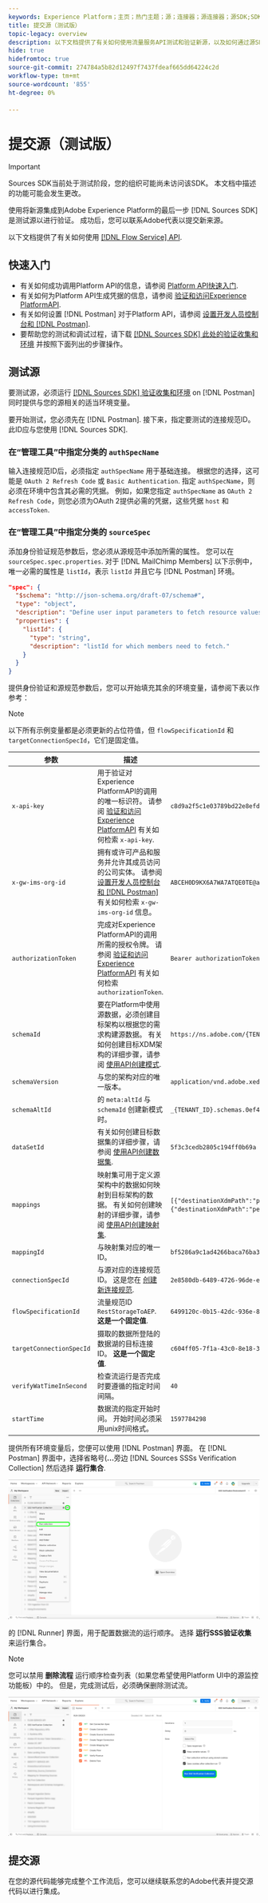 ```yaml
---
keywords: Experience Platform；主页；热门主题；源；连接器；源连接器；源SDK;SDK
title: 提交源（测试版）
topic-legacy: overview
description: 以下文档提供了有关如何使用流量服务API测试和验证新源，以及如何通过源SDK集成新源的步骤。
hide: true
hidefromtoc: true
source-git-commit: 274784a5b82d12497f7437fdeaf665dd64224c2d
workflow-type: tm+mt
source-wordcount: '855'
ht-degree: 0%

---
```


# 提交源（测试版）

>[!IMPORTANT]
>
>Sources SDK当前处于测试阶段，您的组织可能尚未访问该SDK。 本文档中描述的功能可能会发生更改。

使用将新源集成到Adobe Experience Platform的最后一步 [!DNL Sources SDK] 是测试源以进行验证。 成功后，您可以联系Adobe代表以提交新来源。

以下文档提供了有关如何使用 [[!DNL Flow Service] API](https://www.adobe.io/experience-platform-apis/references/flow-service/).

## 快速入门

* 有关如何成功调用Platform API的信息，请参阅 [Platform API快速入门](../../../landing/api-guide.md).
* 有关如何为Platform API生成凭据的信息，请参阅 [验证和访问Experience PlatformAPI](../../../landing/api-authentication.md).
* 有关如何设置 [!DNL Postman] 对于Platform API，请参阅 [设置开发人员控制台和 [!DNL Postman]](../../../landing/postman.md).
* 要帮助您的测试和调试过程，请下载 [[!DNL Sources SDK] 此处的验证收集和环境](../assets/sdk-verification.zip) 并按照下面列出的步骤操作。

## 测试源

要测试源，必须运行 [[!DNL Sources SDK] 验证收集和环境](../assets/sdk-verification.zip) on [!DNL Postman] 同时提供与您的源相关的适当环境变量。

要开始测试，您必须先在 [!DNL Postman]. 接下来，指定要测试的连接规范ID。 此ID应与您使用 [!DNL Sources SDK].

### 在“管理工具”中指定分类的 `authSpecName`

输入连接规范ID后，必须指定 `authSpecName` 用于基础连接。 根据您的选择，这可能是 `OAuth 2 Refresh Code` 或  `Basic Authentication`. 指定 `authSpecName`，则必须在环境中包含其必需的凭据。 例如，如果您指定 `authSpecName` as `OAuth 2 Refresh Code`，则您必须为OAuth 2提供必需的凭据，这些凭据 `host` 和 `accessToken`.

### 在“管理工具”中指定分类的 `sourceSpec`

添加身份验证规范参数后，您必须从源规范中添加所需的属性。 您可以在 `sourceSpec.spec.properties`. 对于 [!DNL MailChimp Members] 以下示例中，唯一必需的属性是 `listId`，表示 `listId` 并且它与 [!DNL Postman] 环境。

```json
"spec": {
  "$schema": "http://json-schema.org/draft-07/schema#",
  "type": "object",
  "description": "Define user input parameters to fetch resource values.",
  "properties": {
    "listId": {
      "type": "string",
      "description": "listId for which members need to fetch."
    }
  }
}
```

提供身份验证和源规范参数后，您可以开始填充其余的环境变量，请参阅下表以作参考：

>[!NOTE]
>
>以下所有示例变量都是必须更新的占位符值，但 `flowSpecificationId` 和 `targetConnectionSpecId`，它们是固定值。

| 参数 | 描述 | 示例 |
| --- | --- | --- |
| `x-api-key` | 用于验证对Experience PlatformAPI的调用的唯一标识符。 请参阅 [验证和访问Experience PlatformAPI](../../../landing/api-authentication.md) 有关如何检索 `x-api-key`. | `c8d9a2f5c1e03789bd22e8efdd1bdc1b` |
| `x-gw-ims-org-id` | 拥有或许可产品和服务并允许其成员访问的公司实体。 请参阅 [设置开发人员控制台和 [!DNL Postman]](../../../landing/postman.md) 有关如何检索 `x-gw-ims-org-id` 信息。 | `ABCEH0D9KX6A7WA7ATQE0TE@adobeOrg` |
| `authorizationToken` | 完成对Experience PlatformAPI的调用所需的授权令牌。 请参阅 [验证和访问Experience PlatformAPI](../../../landing/api-authentication.md) 有关如何检索 `authorizationToken`. | `Bearer authorizationToken` |
| `schemaId` | 要在Platform中使用源数据，必须创建目标架构以根据您的需求构建源数据。 有关如何创建目标XDM架构的详细步骤，请参阅 [使用API创建模式](../../../xdm/api/schemas.md). | `https://ns.adobe.com/{TENANT_ID}.schemas.0ef4ce0d390f0809fad490802f53d30b` |
| `schemaVersion` | 与您的架构对应的唯一版本。 | `application/vnd.adobe.xed-full-notext+json; version=1` |
| `schemaAltId` | 的 `meta:altId` 与  `schemaId` 创建新模式时。 | `_{TENANT_ID}.schemas.0ef4ce0d390f0809fad490802f53d30b` |
| `dataSetId` | 有关如何创建目标数据集的详细步骤，请参阅 [使用API创建数据集](../../../catalog/api/create-dataset.md). | `5f3c3cedb2805c194ff0b69a` |
| `mappings` | 映射集可用于定义源架构中的数据如何映射到目标架构的数据。 有关如何创建映射的详细步骤，请参阅 [使用API创建映射集](../../../data-prep/api/mapping-set.md). | `[{"destinationXdmPath":"person.name.firstName","sourceAttribute":"email.email_id","identity":false,"version":0},{"destinationXdmPath":"person.name.lastName","sourceAttribute":"email.activity.action","identity":false,"version":0}]` |
| `mappingId` | 与映射集对应的唯一ID。 | `bf5286a9c1ad4266baca76ba3adc9366` |
| `connectionSpecId` | 与源对应的连接规范ID。 这是您在 [创建新连接规范](./create.md). | `2e8580db-6489-4726-96de-e33f5f60295f` |
| `flowSpecificationId` | 流量规范ID `RestStorageToAEP`. **这是一个固定值**. | `6499120c-0b15-42dc-936e-847ea3c24d72` |
| `targetConnectionSpecId` | 摄取的数据所登陆的数据湖的目标连接ID。 **这是一个固定值**. | `c604ff05-7f1a-43c0-8e18-33bf874cb11c` |
| `verifyWatTimeInSecond` | 检查流运行是否完成时要遵循的指定时间间隔。 | `40` |
| `startTime` | 数据流的指定开始时间。 开始时间必须采用unix时间格式。 | `1597784298` |

提供所有环境变量后，您便可以使用 [!DNL Postman] 界面。 在 [!DNL Postman] 界面中，选择省略号(**...**&#x200B;旁边 [!DNL Sources SSSs Verification Collection] 然后选择 **运行集合**.

![运行者](../assets/runner.png)

的 [!DNL Runner] 界面，用于配置数据流的运行顺序。 选择 **运行SSS验证收集** 来运行集合。

>[!NOTE]
>
>您可以禁用 **删除流程** 运行顺序检查列表（如果您希望使用Platform UI中的源监控功能板）中的。 但是，完成测试后，必须确保删除测试流。

![run-collection](../assets/run-collection.png)

## 提交源

在您的源代码能够完成整个工作流后，您可以继续联系您的Adobe代表并提交源代码以进行集成。